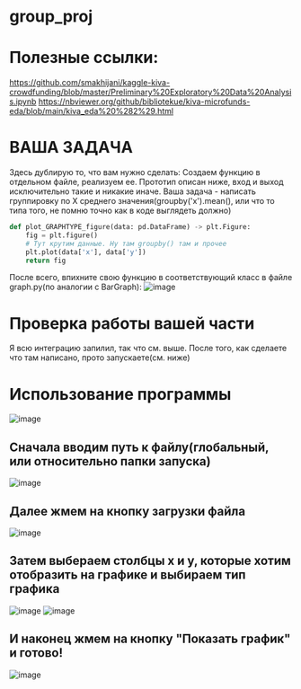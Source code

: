 # group_proj

# Полезные ссылки:
https://github.com/smakhijani/kaggle-kiva-crowdfunding/blob/master/Preliminary%20Exploratory%20Data%20Analysis.ipynb
https://nbviewer.org/github/bibliotekue/kiva-microfunds-eda/blob/main/kiva_eda%20%282%29.html

# ВАША ЗАДАЧА
Здесь дублирую то, что вам нужно сделать:
Создаем функцию в отдельном файле, реализуем ее. Прототип описан ниже, вход и выход исключительно такие и никакие иначе.
Ваша задача - написать группировку по X среднего значения(groupby('x').mean(), или что то типа того, не помню точно как в коде выглядеть должно)
```py
def plot_GRAPHTYPE_figure(data: pd.DataFrame) -> plt.Figure:
    fig = plt.figure()
    # Тут крутим данные. Ну там groupby() там и прочее
    plt.plot(data['x'], data['y'])
    return fig
```

После всего, впихните свою функцию в соответствующий класс в файле graph.py(по аналогии с BarGraph):
![image](https://user-images.githubusercontent.com/62333148/170474229-326e2ed1-15f1-471a-9e86-f6160a3a08dd.png)

# Проверка работы вашей части
Я всю интеграцию запилил, так что см. выше.
После того, как сделаете что там написано, прото запускаете(см. ниже)

# Использование программы
![image](https://user-images.githubusercontent.com/62333148/169783978-6642e66b-3865-4c2c-b06d-512d0a582f5b.png)

## Сначала вводим путь к файлу(глобальный, или относительно папки запуска)
![image](https://user-images.githubusercontent.com/62333148/169784544-6a5311b7-55ba-4ed0-ba54-36967164bafc.png)

## Далее жмем на кнопку загрузки файла
![image](https://user-images.githubusercontent.com/62333148/169784703-696938cd-55d2-45db-b2bb-8f40c731d0b3.png)

## Затем выбераем столбцы x и y, которые хотим отобразить на графике и выбираем тип графика
![image](https://user-images.githubusercontent.com/62333148/169784865-f8e50826-cf79-4574-95fd-638cc0679f0b.png)
![image](https://user-images.githubusercontent.com/62333148/170474523-7b83a7fb-96d2-4e78-8f46-2cd402defebc.png)


## И наконец жмем на кнопку "Показать график" и готово!
![image](https://user-images.githubusercontent.com/62333148/169785038-fef1e6c6-ba08-4916-917e-0d07a18b1334.png)
